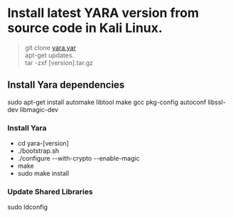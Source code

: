 # Install latest YARA version from source code in Kali Linux.
> git clone [yara.yar](https://github.com/VirusTotal/yara/releases/tag/v4.1.0-rc2)  
> apt-get updates.  
>tar -zxf [version].tar.gz
## Install Yara dependencies
sudo apt-get install automake libtool make gcc pkg-config autoconf libssl-dev libmagic-dev

### Install Yara
* cd yara-[version]
* ./bootstrap.sh
* ./configure --with-crypto --enable-magic
* make 
* sudo make install

### Update Shared Libraries
sudo ldconfig

